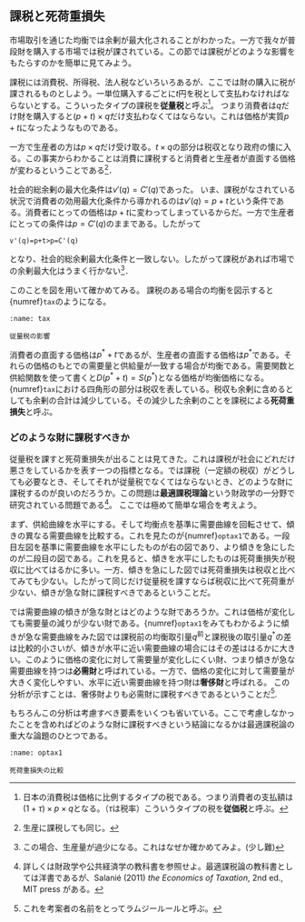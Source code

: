 ## 課税と死荷重損失

市場取引を通じた均衡では余剰が最大化されることがわかった。一方で我々が普段財を購入する市場では税が課されている。この節では課税がどのような影響をもたらすのかを簡単に見てみよう。

課税には消費税、所得税、法人税などいろいろあるが、ここでは財の購入に税が課されるものとしよう。一単位購入するごとに$t$円を税として支払わなければならないとする。こういったタイプの課税を**従量税**と呼ぶ[^note9]。
つまり消費者は$q$だけ財を購入すると$(p+t)\times q$だけ支払わなくてはならない。これは価格が実質$p+t$になったようなものである。


[^note9]:日本の消費税は価格に比例するタイプの税である。つまり消費者の支払額は$(1+\tau)\times p\times q$となる。（$\tau$は税率）こういうタイプの税を**従価税**と呼ぶ。

一方で生産者の方は$p\times q$だけ受け取る。$t\times q$の部分は税収となり政府の懐に入る。この事実からわかることは消費に課税すると消費者と生産者が直面する価格が変わるということである[^note10]．

[^note10]:生産に課税しても同じ。

社会的総余剰の最大化条件は$v'(q)=C'(q)$であった。
いま、課税がなされている状況で消費者の効用最大化条件から導かれるのは$v'(q)=p+t$という条件である。消費者にとっての価格は$p+t$に変わってしまっているからだ。一方で生産者にとっての条件は$p=C'(q)$のままである。したがって
```{math}
v'(q)=p+t>p=C'(q)
```
となり、社会的総余剰最大化条件と一致しない。したがって課税があれば市場での余剰最大化はうまく行かない[^note11]．

[^note11]: この場合、生産量が過少になる。これはなぜか確かめてみよ。(少し難)

このことを図を用いて確かめてみる。
課税のある場合の均衡を図示すると{numref}`tax`のようになる。

```{figure} ./ch1_img/tax_ch1.svg
:name: tax

従量税の影響
```

消費者の直面する価格は$p^*+t$であるが、生産者の直面する価格は$p^*$である。それらの価格のもとでの需要量と供給量が一致する場合が均衡である。需要関数と供給関数を使って書くと$D(p^*+t)=S(p^*)$となる価格が均衡価格になる。{numref}`tax`における四角形の部分は税収を表している。税収も余剰に含めるとしても余剰の合計は減少している。その減少した余剰のことを課税による**死荷重損失**と呼ぶ。

### どのような財に課税すべきか

従量税を課すと死荷重損失が出ることは見てきた。これは課税が社会にどれだけ悪さをしているかを表す一つの指標となる。では課税（一定額の税収）がどうしても必要なとき、そしてそれが従量税でなくてはならないとき、どのような財に課税するのが良いのだろうか。この問題は**最適課税理論**という財政学の一分野で研究されている問題である[^note12]。
ここでは極めて簡単な場合を考えよう。

[^note12]: 詳しくは財政学や公共経済学の教科書を参照せよ。最適課税論の教科書としては洋書であるが、Salanié (2011) _the Economics of Taxation_, 2nd ed., MIT press がある。

まず、供給曲線を水平にする。そして均衡点を基準に需要曲線を回転させて、傾きの異なる需要曲線を比較する。これを見たのが{numref}`optax1`である。一段目左図を基準に需要曲線を水平にしたものが右の図であり、より傾きを急にしたのが二段目の図である。これを見ると、傾きを水平にしたものは死荷重損失が税収に比べてはるかに多い。一方、傾きを急にした図では死荷重損失は税収と比べてみても少ない。したがって同じだけ従量税を課すならば税収に比べて死荷重が少ない、傾きが急な財に課税すべきであるということだ。

では需要曲線の傾きが急な財とはどのような財であろうか。これは価格が変化しても需要量の減りが少ない財である。{numref}`optax1`をみてもわかるように傾きが急な需要曲線をみた図では課税前の均衡取引量$q^{\text{前}}$と課税後の取引量$q^{*}$の差は比較的小さいが、傾きが水平に近い需要曲線の場合にはその差ははるかに大きい。このように価格の変化に対して需要量が変化しにくい財、つまり傾きが急な需要曲線を持つは**必需財**と呼ばれている。一方で、価格の変化に対して需要量が大きく変化しやすい、水平に近い需要曲線を持つ財は**奢侈財**と呼ばれる。
この分析が示すことは、奢侈財よりも必需財に課税すべきであるということだ[^note4].

[^note4]:これを考案者の名前をとってラムジールールと呼ぶ。

もちろんこの分析は考慮すべき要素をいくつも省いている。ここで考慮しなかったことを含めればどのような財に課税すべきという結論になるかは最適課税論の重大な論題のひとつである。

```{figure} ./ch1_img/optax1_ch1.svg
:name: optax1

死荷重損失の比較
```